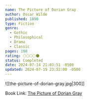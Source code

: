 ```yaml
---
name: The Picture of Dorian Gray
author: Oscar Wilde
published: 1890
type: Fiction
genre:
  - Gothic
  - Philosophical
  - Drama
  - Classic
pages: 198
rating: 🌕🌕🌕🌕🌑
status: Completed
date: 2024-07-14 21:03:51 -0500
updated: 2024-07-19 23:52:00 -0500
---
```


![[the-picture-of-dorian-gray.jpg|300]]

Book Link: [The Picture of Dorian Gray](https://www.goodreads.com/book/show/5297.The_Picture_of_Dorian_Gray)
